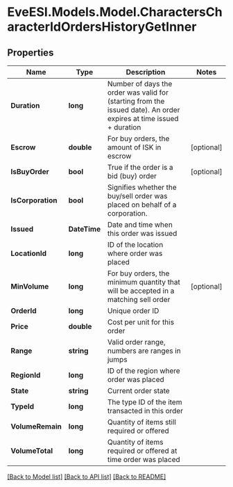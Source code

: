 # EveESI.Models.Model.CharactersCharacterIdOrdersHistoryGetInner

## Properties

Name | Type | Description | Notes
------------ | ------------- | ------------- | -------------
**Duration** | **long** | Number of days the order was valid for (starting from the issued date). An order expires at time issued + duration | 
**Escrow** | **double** | For buy orders, the amount of ISK in escrow | [optional] 
**IsBuyOrder** | **bool** | True if the order is a bid (buy) order | [optional] 
**IsCorporation** | **bool** | Signifies whether the buy/sell order was placed on behalf of a corporation. | 
**Issued** | **DateTime** | Date and time when this order was issued | 
**LocationId** | **long** | ID of the location where order was placed | 
**MinVolume** | **long** | For buy orders, the minimum quantity that will be accepted in a matching sell order | [optional] 
**OrderId** | **long** | Unique order ID | 
**Price** | **double** | Cost per unit for this order | 
**Range** | **string** | Valid order range, numbers are ranges in jumps | 
**RegionId** | **long** | ID of the region where order was placed | 
**State** | **string** | Current order state | 
**TypeId** | **long** | The type ID of the item transacted in this order | 
**VolumeRemain** | **long** | Quantity of items still required or offered | 
**VolumeTotal** | **long** | Quantity of items required or offered at time order was placed | 

[[Back to Model list]](../README.md#documentation-for-models) [[Back to API list]](../README.md#documentation-for-api-endpoints) [[Back to README]](../README.md)

